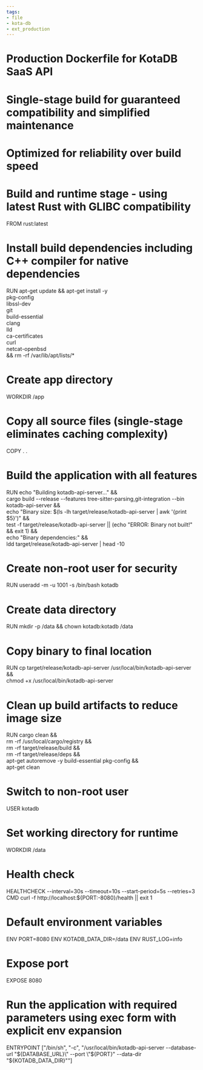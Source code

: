 ```yaml
---
tags:
- file
- kota-db
- ext_production
---
```

# Production Dockerfile for KotaDB SaaS API
# Single-stage build for guaranteed compatibility and simplified maintenance
# Optimized for reliability over build speed

# Build and runtime stage - using latest Rust with GLIBC compatibility
FROM rust:latest

# Install build dependencies including C++ compiler for native dependencies
RUN apt-get update && apt-get install -y \
    pkg-config \
    libssl-dev \
    git \
    build-essential \
    clang \
    lld \
    ca-certificates \
    curl \
    netcat-openbsd \
    && rm -rf /var/lib/apt/lists/*

# Create app directory
WORKDIR /app

# Copy all source files (single-stage eliminates caching complexity)
COPY . .

# Build the application with all features
RUN echo "Building kotadb-api-server..." && \
    cargo build --release --features tree-sitter-parsing,git-integration --bin kotadb-api-server && \
    echo "Binary size: $(ls -lh target/release/kotadb-api-server | awk '{print $5}')" && \
    test -f target/release/kotadb-api-server || (echo "ERROR: Binary not built!" && exit 1) && \
    echo "Binary dependencies:" && \
    ldd target/release/kotadb-api-server | head -10

# Create non-root user for security
RUN useradd -m -u 1001 -s /bin/bash kotadb

# Create data directory
RUN mkdir -p /data && chown kotadb:kotadb /data

# Copy binary to final location
RUN cp target/release/kotadb-api-server /usr/local/bin/kotadb-api-server && \
    chmod +x /usr/local/bin/kotadb-api-server

# Clean up build artifacts to reduce image size
RUN cargo clean && \
    rm -rf /usr/local/cargo/registry && \
    rm -rf target/release/build && \
    rm -rf target/release/deps && \
    apt-get autoremove -y build-essential pkg-config && \
    apt-get clean

# Switch to non-root user
USER kotadb

# Set working directory for runtime
WORKDIR /data

# Health check
HEALTHCHECK --interval=30s --timeout=10s --start-period=5s --retries=3 \
    CMD curl -f http://localhost:${PORT:-8080}/health || exit 1

# Default environment variables
ENV PORT=8080
ENV KOTADB_DATA_DIR=/data
ENV RUST_LOG=info

# Expose port
EXPOSE 8080

# Run the application with required parameters using exec form with explicit env expansion
ENTRYPOINT ["/bin/sh", "-c", "/usr/local/bin/kotadb-api-server --database-url \"${DATABASE_URL}\" --port \"${PORT}\" --data-dir \"${KOTADB_DATA_DIR}\""]